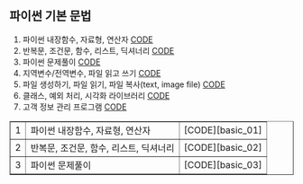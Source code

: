 ## 파이썬 기본 문법

1. 파이썬 내장함수, 자료형, 연산자 [CODE][basic_01]
2. 반복문, 조건문, 함수, 리스트, 딕셔너리 [CODE][basic_02]
3. 파이썬 문제풀이 [CODE][basic_03]
4. 지역변수/전역변수, 파일 읽고 쓰기 [CODE][basic_04]
5. 파일 생성하기, 파일 읽기, 파일 복사(text, image file) [CODE][basic_05]
6. 클래스, 예외 처리, 시각화 라이브러리 [CODE][basic_06]
7. 고객 정보 관리 프로그램 [CODE][basic_07]

<table border = none>
    <tr>
        <td>1</td>
        <td>파이썬 내장함수, 자료형, 연산자</td>
        <td>[CODE][basic_01]</td>
    </tr>
    <tr>
        <td>2</td>
        <td>반복문, 조건문, 함수, 리스트, 딕셔너리</td>
        <td>[CODE][basic_02]</td>
    </tr>
    <tr>
        <td>3</td>
        <td>파이썬 문제풀이</td>
        <td> <a>[CODE][basic_03]</a> </td>
    </tr>
</table>


[basic_01]: https://github.com/city1616/LikeLion_AI_SCHOOL_13th/blob/master/01.%20파이썬%20기본%20문법/01_Python_Basic.ipynb
[basic_02]: https://github.com/city1616/LikeLion_AI_SCHOOL_13th/blob/master/01.%20파이썬%20기본%20문법/03_Python_For_If_List_Dictionary.ipynb
[basic_03]: https://github.com/city1616/LikeLion_AI_SCHOOL_13th/blob/master/01.%20파이썬%20기본%20문법/04_Python_문제풀이.ipynb
[basic_04]: https://github.com/city1616/LikeLion_AI_SCHOOL_13th/blob/master/01.%20파이썬%20기본%20문법/05_Python_Basic.ipynb
[basic_05]: https://github.com/city1616/LikeLion_AI_SCHOOL_13th/blob/master/01.%20파이썬%20기본%20문법/06_Python_file.ipynb
[basic_06]: https://github.com/city1616/LikeLion_AI_SCHOOL_13th/blob/master/01.%20파이썬%20기본%20문법/07_Python_Class_Try_Except.ipynb
[basic_07]: https://github.com/city1616/LikeLion_AI_SCHOOL_13th/blob/master/01.%20파이썬%20기본%20문법/09_고객%20정보%20관리%20프로그램.ipynb